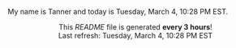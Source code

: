 My name is Tanner and today is Tuesday, March 4, 10:28 PM EST.

<p align="center">This <i>README</i> file is generated <b>every 3 hours</b>!</br>Last refresh: Tuesday, March 4, 10:28 PM EST<br /></p>

